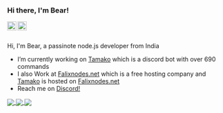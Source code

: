 ### Hi there, I'm Bear!

<a href="https://support.tamako.tech/">
  <img align="left" alt="Tamako Bot's Support Server" width="21px" src="https://raw.githubusercontent.com/anuraghazra/anuraghazra/master/assets/discord-round.svg" />
</a>
<a href="https://falixnodes.net/">
  <img align="left" alt="Falixnodes.net" width="21px" src="https://falixnodes.net/favicon.ico" />
</a>

<br />
<br />

Hi, I'm Bear, a passinote node.js developer from India

- I’m currently working on [Tamako](https://tamako.tech) which is a discord bot with over 690 commands
- I also Work at [Falixnodes.net](https://discord.gg/falixnodes) which is a free hosting company and [Tamako](https://tamako.tech) is hosted on [Falixnodes.net](https://discord.gg/falixnodes)
- Reach me on [Discord!](https://support.tamako.tech)

<a href="https://github.com/BearTS">
  <img align="center" src="https://github-readme-stats.vercel.app/api/top-langs/?username=bearts&layout=compact&theme=bear" />
</a>
<a href="https://github.com/BearTS">
  <img align="center" src="https://github-readme-stats.vercel.app/api?username=bearts&count_private=true&show_icons=true&theme=bear" />
</a>

<a href="https://github.com/BearTS/Pterodactyl-v1-DiscordBot">
  <img align="center" src="https://github-readme-stats.vercel.app/api/pin/?username=bearts&repo=Pterodactyl-v1-DiscordBot&theme=bear" />
</a>
